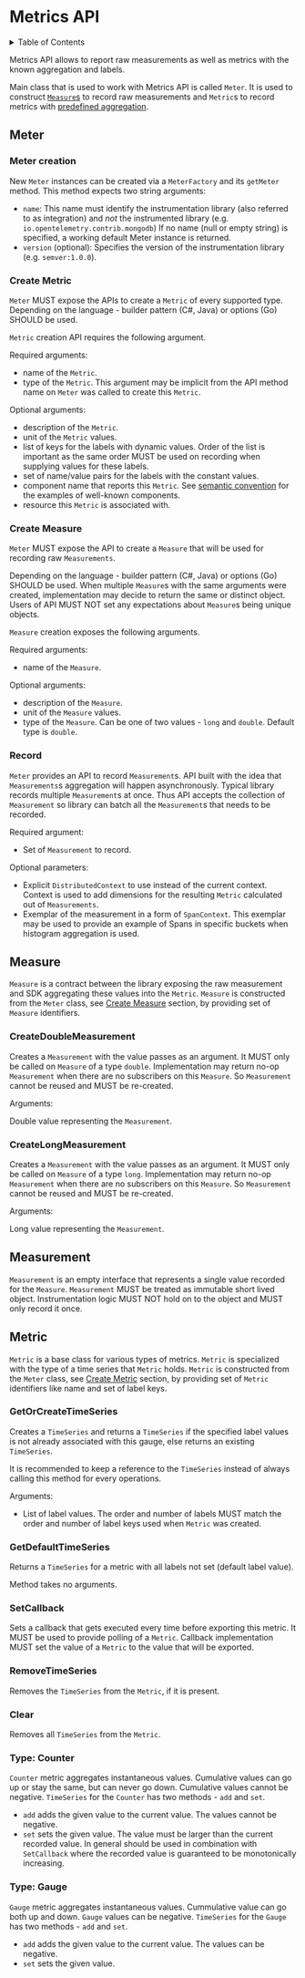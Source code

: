 # Metrics API

<details>
<summary>
Table of Contents
</summary>

- [Meter](#meter)
  - [Meter Creation](#meter-creation)
  - [Create Metric](#create-metric)
  - [Create Measure](#create-measure)
  - [Record](#record)
- [Measure](#measure)
  - [CreateDoubleMeasurement](#createdoublemeasurement)
  - [CreateLongMeasurement](#createlongmeasurement)
- [Measurement](#measurement)
- [Metric](#metric)
  - [GetOrCreateTimeSeries](#getorcreatetimeseries)
  - [GetDefaultTimeSeries](#getdefaulttimeseries)
  - [SetCallback](#setcallback)
  - [RemoveTimeSeries](#removetimeseries)
  - [Clear](#clear)
  - [Type: Counter](#type-counter)
  - [Type: Gauge](#type-gauge)

</details>

Metrics API allows to report raw measurements as well as metrics with the known
aggregation and labels.

Main class that is used to work with Metrics API is called `Meter`. It is used
to construct [`Measure`s](overview.md#measure) to record raw measurements
and `Metric`s to record metrics with [predefined
aggregation](overview.md#recording-metrics-with-predefined-aggregation).

## Meter

### Meter creation

New `Meter` instances can be created via a `MeterFactory` and its `getMeter`
method. This method expects two string arguments:
* `name`: This name must identify the instrumentation library (also referred
to as integration) and *not* the instrumented library (e.g. `io.opentelemetry.contrib.mongodb`)
If no name (null or empty string) is specified, a working default Meter instance
is returned.
* `version` (optional): Specifies the version of the instrumentation library
(e.g. `semver:1.0.0`).

### Create Metric

`Meter` MUST expose the APIs to create a `Metric` of every supported type.
Depending on the language - builder pattern (C#, Java) or options (Go) SHOULD be
used.

`Metric` creation API requires the following argument.

Required arguments:

- name of the `Metric`.
- type of the `Metric`. This argument may be implicit from the API method name
  on `Meter` was called to create this `Metric`.

Optional arguments:

- description of the `Metric`.
- unit of the `Metric` values.
- list of keys for the labels with dynamic values. Order of the list is
  important as the same order MUST be used on recording when supplying values
  for these labels.
- set of name/value pairs for the labels with the constant values.
- component name that reports this `Metric`. See [semantic
  convention](data-semantic-conventions.md) for the examples of well-known
  components.
- resource this `Metric` is associated with.

### Create Measure

`Meter` MUST expose the API to create a `Measure` that will be used for
recording raw `Measurements`.

Depending on the language - builder pattern (C#, Java) or options (Go) SHOULD be
used. When multiple `Measure`s with the same arguments were created,
implementation may decide to return the same or distinct object. Users of API
MUST NOT set any expectations about `Measure`s being unique objects.

`Measure` creation exposes the following arguments.

Required arguments:

- name of the `Measure`.

Optional arguments:

- description of the `Measure`.
- unit of the `Measure` values.
- type of the `Measure`. Can be one of two values - `long` and `double`. Default
  type is `double`.

### Record

`Meter` provides an API to record `Measurement`s. API built with the idea that
`Measurements`s aggregation will happen asynchronously. Typical library records
multiple `Measurement`s at once. Thus API accepts the collection of
`Measurement` so library can batch all the `Measurement`s that needs to be
recorded.  

Required argument:

- Set of `Measurement` to record.

Optional parameters:

- Explicit `DistributedContext` to use instead of the current context. Context
  is used to add dimensions for the resulting `Metric` calculated out of
  `Measurements`.
- Exemplar of the measurement in a form of `SpanContext`. This exemplar may be
  used to provide an example of Spans in specific buckets when histogram
  aggregation is used.

## Measure

`Measure` is a contract between the library exposing the raw measurement and SDK
aggregating these values into the `Metric`. `Measure` is constructed from the
`Meter` class, see [Create Measure](#create-measure) section, by providing set
of `Measure` identifiers.

### CreateDoubleMeasurement

Creates a `Measurement` with the value passes as an argument. It MUST only be
called on `Measure` of a type `double`. Implementation may return no-op
`Measurement` when there are no subscribers on this `Measure`. So `Measurement`
cannot be reused and MUST be re-created.

Arguments:

Double value representing the `Measurement`.

### CreateLongMeasurement

Creates a `Measurement` with the value passes as an argument. It MUST only be
called on `Measure` of a type `long`. Implementation may return no-op
`Measurement` when there are no subscribers on this `Measure`. So `Measurement`
cannot be reused and MUST be re-created.

Arguments:

Long value representing the `Measurement`.

## Measurement

`Measurement` is an empty interface that represents a single value recorded for
the `Measure`. `Measurement` MUST be treated as immutable short lived object.
Instrumentation logic MUST NOT hold on to the object and MUST only record it
once.

## Metric

`Metric` is a base class for various types of metrics. `Metric` is specialized
with the type of a time series that `Metric` holds. `Metric` is constructed from
the `Meter` class, see [Create Metric](#create-metric) section, by providing set
of `Metric` identifiers like name and set of label keys.

### GetOrCreateTimeSeries

Creates a `TimeSeries` and returns a `TimeSeries` if the specified label values
is not already associated with this gauge, else returns an existing
`TimeSeries`.

It is recommended to keep a reference to the `TimeSeries` instead of always
calling this method for every operations.

Arguments:

- List of label values. The order and number of labels MUST match the order and
  number of label keys used when `Metric` was created.

### GetDefaultTimeSeries

Returns a `TimeSeries` for a metric with all labels not set (default label
value).

Method takes no arguments.

### SetCallback

Sets a callback that gets executed every time before exporting this metric. It
MUST be used to provide polling of a `Metric`. Callback implementation MUST set
the value of a `Metric` to the value that will be exported.

### RemoveTimeSeries

Removes the `TimeSeries` from the `Metric`, if it is present.

### Clear

Removes all `TimeSeries` from the `Metric`.

### Type: Counter

`Counter` metric aggregates instantaneous values. Cumulative values can go up or
stay the same, but can never go down. Cumulative values cannot be negative.
`TimeSeries` for the `Counter` has two methods - `add` and `set`.

- `add` adds the given value to the current value. The values cannot be
  negative.
- `set` sets the given value. The value must be larger than the current recorded
  value. In general should be used in combination with `SetCallback` where the
  recorded value is guaranteed to be monotonically increasing.

### Type: Gauge

`Gauge` metric aggregates instantaneous values. Cummulative value can go both up
and down. `Gauge` values can be negative. `TimeSeries` for the `Gauge` has two
methods - `add` and `set`.

- `add` adds the given value to the current value. The values can be negative.
- `set` sets the given value.
